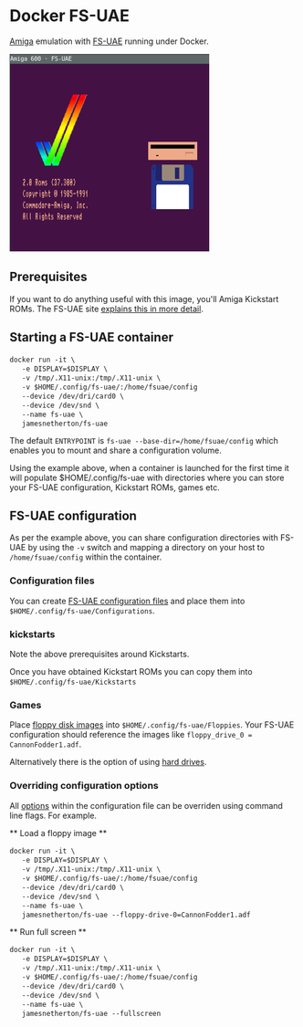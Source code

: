 # Docker FS-UAE

[Amiga](https://en.wikipedia.org/wiki/Amiga) emulation with [FS-UAE](http://fs-uae.net/) running under Docker.

![Alt text](../assets/a600.jpg)

## Prerequisites

If you want to do anything useful with this image, you'll Amiga Kickstart ROMs. The FS-UAE site [explains this in more detail](http://fs-uae.net/kickstarts).  

## Starting a FS-UAE container

```
docker run -it \
   -e DISPLAY=$DISPLAY \
   -v /tmp/.X11-unix:/tmp/.X11-unix \
   -v $HOME/.config/fs-uae/:/home/fsuae/config
   --device /dev/dri/card0 \
   --device /dev/snd \
   --name fs-uae \
   jamesnetherton/fs-uae
```

The default `ENTRYPOINT` is `fs-uae --base-dir=/home/fsuae/config` which enables you to mount and share a configuration volume.

Using the example above, when a container is launched for the first time it will populate $HOME/.config/fs-uae with directories where you can store your FS-UAE configuration, Kickstart ROMs, games etc.

## FS-UAE configuration

As per the example above, you can share configuration directories with FS-UAE by using the `-v` switch and mapping a directory on your host to `/home/fsuae/config` within the container.

### Configuration files

You can create [FS-UAE configuration files](http://fs-uae.net/configuration-files) and place them into `$HOME/.config/fs-uae/Configurations`.

### kickstarts

Note the above prerequisites around Kickstarts.

Once you have obtained Kickstart ROMs you can copy them into `$HOME/.config/fs-uae/Kickstarts`

### Games

Place [floppy disk images](http://fs-uae.net/floppy-images) into `$HOME/.config/fs-uae/Floppies`. Your FS-UAE configuration should reference the images like `floppy_drive_0 = CannonFodder1.adf`.

Alternatively there is the option of using [hard drives](http://fs-uae.net/using-hard-drives).

### Overriding configuration options

All [options](http://fs-uae.net/options) within the configuration file can be overriden using command line flags. For example.

** Load a floppy image **

```
docker run -it \
   -e DISPLAY=$DISPLAY \
   -v /tmp/.X11-unix:/tmp/.X11-unix \
   -v $HOME/.config/fs-uae/:/home/fsuae/config
   --device /dev/dri/card0 \
   --device /dev/snd \
   --name fs-uae \
   jamesnetherton/fs-uae --floppy-drive-0=CannonFodder1.adf
```

** Run full screen **

```
docker run -it \
   -e DISPLAY=$DISPLAY \
   -v /tmp/.X11-unix:/tmp/.X11-unix \
   -v $HOME/.config/fs-uae/:/home/fsuae/config
   --device /dev/dri/card0 \
   --device /dev/snd \
   --name fs-uae \
   jamesnetherton/fs-uae --fullscreen
```
